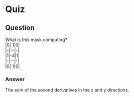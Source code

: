 Quiz
====  

Question
--------  
What is this mask computing?  
|0| 1|0|  
|-|--|-|  
|1|-4|1|  
|-|--|-|  
|0| 1|0|  

### Answer  
The sum of the second derivatives in the x and y directions.  